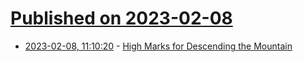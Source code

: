 # [Published on 2023-02-08](index.md)

* [2023-02-08, 11:10:20](https://news.ycombinator.com/item?id=34706610) - [High Marks for Descending the Mountain](https://tricycle.org/magazine/descending-the-mountain-review/)
